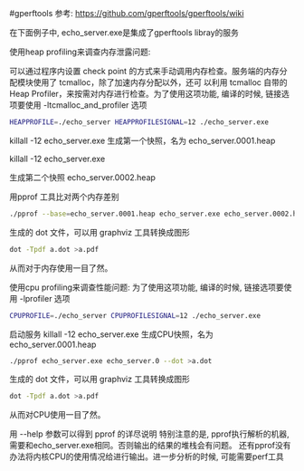 #gperftools
参考:
https://github.com/gperftools/gperftools/wiki

在下面例子中, echo_server.exe是集成了gperftools libray的服务 

使用heap profiling来调查内存泄露问题:

可以通过程序内设置 check point 的方式来手动调用内存检查。服务端的内存分配模块使用了 tcmalloc，除了加速内存分配以外，还可
以利用 tcmalloc 自带的 Heap Profiler，来按需对内存进行检查。为了使用这项功能, 编译的时候, 链接选项要使用 
-ltcmalloc_and_profiler 选项

```bash
HEAPPROFILE=./echo_server HEAPPROFILESIGNAL=12 ./echo_server.exe
```

killall -12 echo_server.exe
生成第一个快照，名为 echo_server.0001.heap

killall -12 echo_server.exe

生成第二个快照 echo_server.0002.heap

用pprof 工具比对两个内存差别
```bash
./pprof --base=echo_server.0001.heap echo_server.exe echo_server.0002.heap  --dot >a.dot
```
生成的 dot 文件，可以用 graphviz 工具转换成图形
```bash
dot -Tpdf a.dot >a.pdf
```
从而对于内存使用一目了然。


使用cpu profiling来调查性能问题:
为了使用这项功能, 编译的时候, 链接选项要使用 -lprofiler 选项

```bash
CPUPROFILE=./echo_server CPUPROFILESIGNAL=12 ./echo_server.exe
```

启动服务
killall -12 echo_server.exe
生成CPU快照，名为 echo_server.0001.heap

```bash
./pprof echo_server.exe echo_server.0 --dot >a.dot
```
生成的 dot 文件，可以用 graphviz 工具转换成图形
```bash
dot -Tpdf a.dot >a.pdf
```
从而对CPU使用一目了然。

用 --help 参数可以得到 pprof 的详尽说明
特别注意的是, pprof执行解析的机器, 需要和echo_server.exe相同。否则输出的结果的堆栈会有问题。
还有pprof没有办法将内核CPU的使用情况给进行输出。进一步分析的时候, 可能需要perf工具
